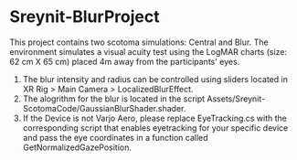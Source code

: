 # Sreynit-BlurProject

This project contains two scotoma simulations: Central and Blur. The environment simulates a visual acuity test using the LogMAR charts (size: 62 cm X 65 cm) placed 4m away from the participants' eyes.
1. The blur intensity and radius can be controlled using sliders located in XR Rig > Main Camera > LocalizedBlurEffect.
2. The alogrithm for the blur is located in the script Assets/Sreynit-ScotomaCode/GaussianBlurShader.shader.
3. If the Device is not Varjo Aero, please replace EyeTracking.cs with the corresponding script that enables eyetracking for your specific device and pass the eye coordinates in a function called GetNormalizedGazePosition. 
